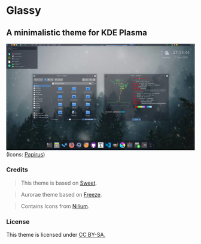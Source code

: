 # Glassy
## A minimalistic theme for KDE Plasma 

![Glassy preview](glassy-plasma/preview/preview.png)
  (Icons: [Papirus](https://github.com/PapirusDevelopmentTeam/papirus-icon-theme))

### Credits
> This theme is based on [Sweet](https://store.kde.org/p/1294174).

> Aurorae theme based on [Freeze](https://store.kde.org/p/1002663/).

> Contains Icons from [Nilium](https://www.pling.com/p/1226329/).

### License
This theme is licensed under [CC BY-SA.](https://creativecommons.org/licenses/by-sa/4.0/)
